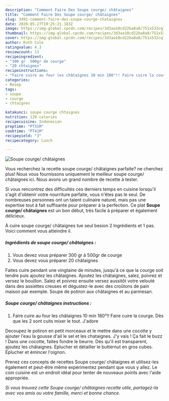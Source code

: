 ```yaml
---
description: "Comment Faire Des Soupe courge/ châtaignes"
title: "Comment Faire Des Soupe courge/ châtaignes"
slug: 3491-comment-faire-des-soupe-courge-chataignes
date: 2020-05-27T19:25:21.183Z
image: https://img-global.cpcdn.com/recipes/3d3aa10cd22ba8a8/751x532cq70/soupe-courge-chataignes-photo-principale-de-la-recette.jpg
thumbnail: https://img-global.cpcdn.com/recipes/3d3aa10cd22ba8a8/751x532cq70/soupe-courge-chataignes-photo-principale-de-la-recette.jpg
cover: https://img-global.cpcdn.com/recipes/3d3aa10cd22ba8a8/751x532cq70/soupe-courge-chataignes-photo-principale-de-la-recette.jpg
author: Ruth Cole
ratingvalue: 4.3
reviewcount: 13
recipeingredient:
- "300 gr  500gr de courge"
- "20 chtaignes"
recipeinstructions:
- "Faire cuire au four les châtaignes 10 min 180°!! Faire cuire la courge. Dès que les 2 sont cuits mixer le tout. J&#39;adore"
categories:
- Resep
tags:
- soupe
- courge
- chtaignes

katakunci: soupe courge chtaignes 
nutrition: 120 calories
recipecuisine: Indonesian
preptime: "PT31M"
cooktime: "PT41M"
recipeyield: "3"
recipecategory: Lunch

---
```



![Soupe courge/ châtaignes](https://img-global.cpcdn.com/recipes/3d3aa10cd22ba8a8/751x532cq70/soupe-courge-chataignes-photo-principale-de-la-recette.jpg)

Vous recherchez la recette soupe courge/ châtaignes parfaite? ne cherchez plus! Nous vous fournissons uniquement le meilleur soupe courge/ châtaignes ici. Nous avons un grand nombre de recette à tester.

Si vous rencontrez des difficultés ces derniers temps en cuisine lorsqu'il s'agit d'obtenir votre nourriture parfaite, vous n'êtes pas le seul. De nombreuses personnes ont un talent culinaire naturel, mais pas une expertise tout à fait suffisante pour préparer à la perfection. Ce plat <strong> Soupe courge/ châtaignes </strong> est un bon début, très facile à préparer et également délicieux.

<!--inarticleads1-->

À cuire soupe courge/ châtaignes tue seul besion 2 Ingrédients et 1 pas. Voici comment vous atteindre il.

##### Ingrédients de soupe courge/ châtaignes :

1. Vous devez vous préparer 300 gr à 500gr de courge
1. Vous devez vous préparer 20 châtaignes


Faites cuire pendant une vingtaine de minutes, jusqu&#39;à ce que la courge soit tendre puis ajoutez les châtaignes. Ajoutez les châtaignes, salez, poivrez et versez le bouillon. Salez et poivrez ensuite versez aussitôt votre velouté dans des assiettes creuses et dégustez-le avec des croûtons de pain maison par exemple. Soupe de potiron aux châtaignes et au parmesan. 

<!--inarticleads2-->

##### Soupe courge/ châtaignes instructions :

1. Faire cuire au four les châtaignes 10 min 180°!! Faire cuire la courge. Dès que les 2 sont cuits mixer le tout. J&#39;adore


Decoupez le potiron en petit morceaux et le mettre dans une cocotte y ajouter l&#39;eau la gousse d&#39;ail le sel et les chataignes. J&#39;y vais ! Ça fait le buzz ! Dans une cocotte, faites fondre le beurre. Dès qu&#39;il est transparent, ajoutez les châtaignes. Eplucher et détailler le butternut en gros cubes. Éplucher et émincer l&#39;oignon. 

<!--inarticleads1-->

<p>
Prenez ces concepts de recettes Soupe courge/ châtaignes et utilisez-les également et peut-être même expérimentez pendant que vous y allez. Le coin cuisine est un endroit idéal pour tenter de nouveaux points avec l'aide appropriée.
</p>

<p>
<i>Si vous trouvez cette Soupe courge/ châtaignes recette utile, partagez-la avec vos amis ou votre famille, merci et bonne chance.</i>
</p>
